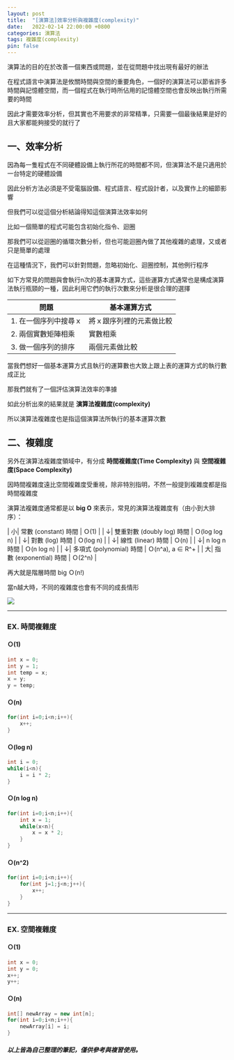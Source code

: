 ```yaml
---
layout: post
title:  "[演算法]效率分析與複雜度(complexity)"
date:   2022-02-14 22:00:00 +0800
categories: 演算法
tags: 複雜度(complexity)
pin: false
---
```

演算法的目的在於改善一個東西或問題，並在從問題中找出現有最好的辦法

在程式語言中演算法是攸關時間與空間的重要角色，一個好的演算法可以節省許多時間與記憶體空間，而一個程式在執行時所佔用的記憶體空間也會反映出執行所需要的時間

因此才需要效率分析，但其實也不用要求的非常精準，只需要一個最後結果是好的且大家都能夠接受的就行了

## 一、效率分析
因為每一隻程式在不同硬體設備上執行所花的時間都不同，但演算法不是只適用於一台特定的硬體設備

因此分析方法必須是不受電腦設備、程式語言、程式設計者，以及實作上的細節影響

但我們可以從這個分析結論得知這個演算法效率如何

比如一個簡單的程式可能包含初始化指令、迴圈

那我們可以從迴圈的循環次數分析，但也可能迴圈內做了其他複雜的處理，又或者只是簡單的處理

在這種情況下，我們可以針對問題，忽略初始化、迴圈控制，其他例行程序

如下方常見的問題與會執行n次的基本運算方式，這些運算方式通常也是構成演算法執行瓶頸的一種，因此利用它們的執行次數來分析是很合理的選擇

| 問題 | 基本運算方式 | 
| -------- | -------- | 
| 1. 在一個序列中搜尋ｘ | 將ｘ跟序列裡的元素做比較 | 
| 2. 兩個實數矩陣相乘 | 實數相乘 | 
| 3. 做一個序列的排序 | 兩個元素做比較 | 

當我們想好一個基本運算方式且執行的運算數也大致上跟上表的運算方式的執行數成正比

那我們就有了一個評估演算法效率的準據

如此分析出來的結果就是 **演算法複雜度(complexity)**

所以演算法複雜度也是指這個演算法所執行的基本運算次數

## 二、複雜度

另外在演算法複雜度領域中，有分成 **時間複雜度(Time Complexity)** 與 **空間複雜度(Space Complexity)**

因時間複雜度遠比空間複雜度受重視，除非特別指明，不然一般提到複雜度都是指時間複雜度

演算法複雜度通常都是以 **big O** 來表示，常見的演算法複雜度有（由小到大排序）：

| 小| 常數 (constant) 時間 | Ｏ(1) | 
| ↓| 雙重對數 (doubly log) 時間 | Ｏ(log log n) | 
| ↓| 對數 (log) 時間 | Ｏ(log n) | 
| ↓| 線性 (linear) 時間 | Ｏ(n) | 
| ↓| n log n 時間 | Ｏ(n log n) | 
| ↓| 多項式 (polynomial) 時間 | Ｏ(n^a), a ∈ R^+ | 
| 大| 指數 (exponential) 時間 | Ｏ(2^n) | 

再大就是階層時間 big Ｏ(n!)

當n越大時，不同的複雜度也會有不同的成長情形

![](https://i.imgur.com/Non82uU.png)

---

### EX. 時間複雜度
#### Ｏ(1)
```c++
int x = 0;
int y = 1;
int temp = x;
x = y;
y = temp;
```

#### Ｏ(n)
```c++
for(int i=0;i<n;i++){
    x++;
}
```

#### Ｏ(log n)
```c++
int i = 0;
while(i<n){
    i = i * 2;
}
```

#### Ｏ(n log n)
```c++
for(int i=0;i<n;i++){
    int x = 1;
    while(x<n){
        x = x * 2;
    }
}
```

#### Ｏ(n^2)
```c++
for(int i=0;i<n;i++){
    for(int j=1;j<n;j++){
        x++;
    }
}
```

---

### EX. 空間複雜度
#### Ｏ(1)
```c++
int x = 0;
int y = 0;
x++;
y++;
```

#### Ｏ(n)
```c++
int[] newArray = new int[n];
for(int i=0;i<n;i++){
    newArray[i] = i;
}
```

##### 以上皆為自己整理的筆記，僅供參考與複習使用。